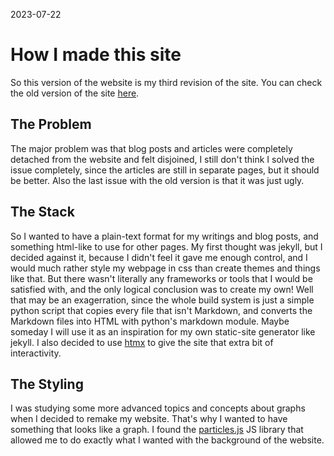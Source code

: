 2023-07-22

# How I made this site

So this version of the website is my third revision of the site.
You can check the old version of the site [here](https://wiljam144.github.io/webpage-v2).

## The Problem
The major problem was that blog posts and articles were completely detached
from the website and felt disjoined, I still don't think I solved the issue completely,
since the articles are still in separate pages, but it should be better.
Also the last issue with the old version is that it was just ugly.

## The Stack
So I wanted to have a plain-text format for my writings and blog posts, and 
something html-like to use for other pages. My first thought was jekyll, but
I decided against it, because I didn't feel it gave me enough control, and I 
would much rather style my webpage in css than create themes and things like that.
But there wasn't literally any frameworks or tools that I would be satisfied with,
and the only logical conclusion was to create my own! Well that may be an exagerration,
since the whole build system is just a simple python script that copies every file that isn't Markdown,
and converts the Markdown files into HTML with python's markdown module.
Maybe someday I will use it as an inspiration for my own static-site generator like jekyll.
I also decided to use [htmx](https://htmx.org/) to give the site that extra bit of interactivity.

## The Styling
I was studying some more advanced topics and concepts about graphs when I decided to
remake my website. That's why I wanted to have something that looks like a graph.
I found the [particles.js](https://vincentgarreau.com/particles.js/) JS library that
allowed me to do exactly what I wanted with the background of the website.